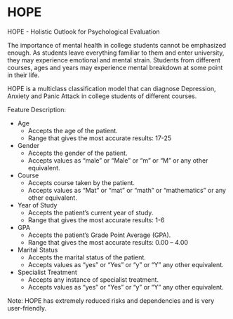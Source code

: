# HOPE
HOPE - Holistic Outlook for Psychological Evaluation

The importance of mental health in college students cannot be emphasized enough. As students leave everything familiar to them and enter university, they may experience emotional and mental strain. Students from different courses, ages and years may experience mental breakdown at some point in their life.

HOPE is a multiclass classification model that can diagnose Depression, Anxiety and Panic Attack in college students of different courses.

Feature Description:
  - Age
    - Accepts the age of the patient.
    - Range that gives the most accurate results: 17-25
  - Gender
    - Accepts the gender of the patient.
    - Accepts values as “male” or “Male” or “m” or “M” or any other equivalent.
  - Course
    - Accepts course taken by the patient.
    - Accepts values as “Mat” or “mat” or “math” or “mathematics” or any other equivalent.
  - Year of Study
    - Accepts the patient’s current year of study.
    - Range that gives the most accurate results: 1-6
  - GPA
    - Accepts the patient’s Grade Point Average (GPA).
    - Range that gives the most accurate results: 0.00 – 4.00
  - Marital Status
    - Accepts the marital status of the patient.
    - Accepts values as “yes” or “Yes” or “y” or “Y” any other equivalent.
  - Specialist Treatment
    - Accepts any instance of specialist treatment.
    - Accepts values as “yes” or “Yes” or “y” or “Y” any other equivalent.

Note: HOPE has extremely reduced risks and dependencies and is very user-friendly.
